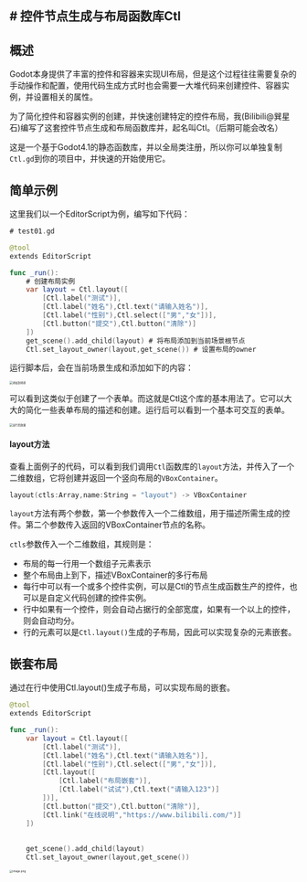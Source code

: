 ## # 控件节点生成与布局函数库Ctl
## 概述

Godot本身提供了丰富的控件和容器来实现UI布局，但是这个过程往往需要复杂的手动操作和配置，使用代码生成方式时也会需要一大堆代码来创建控件、容器实例，并设置相关的属性。

为了简化控件和容器实例的创建，并快速创建特定的控件布局，我(Bilibili@巽星石)编写了这套控件节点生成和布局函数库并，起名叫Ctl。（后期可能会改名）

这是一个基于Godot4.1的静态函数库，并以全局类注册，所以你可以单独复制`Ctl.gd`到你的项目中，并快速的开始使用它。

## 简单示例

这里我们以一个EditorScript为例，编写如下代码：

```swift
# test01.gd

@tool
extends EditorScript

func _run():
	# 创建布局实例
	var layout = Ctl.layout([
		[Ctl.label("测试")],
		[Ctl.label("姓名"),Ctl.text("请输入姓名")],
		[Ctl.label("性别"),Ctl.select(["男","女"])],
		[Ctl.button("提交"),Ctl.button("清除")]
	])
	get_scene().add_child(layout) # 将布局添加到当前场景根节点
	Ctl.set_layout_owner(layout,get_scene()) # 设置布局的owner
```
运行脚本后，会在当前场景生成和添加如下的内容：

<img src="https://cdn.nlark.com/yuque/0/2023/png/8438332/1691088447255-deac828a-2066-4109-9bbd-325e8a11e8c4.png#averageHue=%2387e28e&clientId=ue96141fa-378e-4&from=paste&height=358&id=u3feef7ad&originHeight=894&originWidth=1681&originalType=binary&ratio=2.5&rotation=0&showTitle=true&size=240784&status=done&style=none&taskId=u2a9bf5cf-cbee-4627-8f75-3368d2af31d&title=%E6%B7%BB%E5%8A%A0%E5%88%B0%E5%9C%BA%E6%99%AF&width=672.4" alt="添加到场景" title="添加到场景" style="zoom:33%;" />

可以看到这类似于创建了一个表单。而这就是Ctl这个库的基本用法了。它可以大大的简化一些表单布局的描述和创建。运行后可以看到一个基本可交互的表单。

<img src="https://cdn.nlark.com/yuque/0/2023/png/8438332/1691089063482-3bdeb891-f055-41ee-9bf8-77aa81b3a24a.png#averageHue=%23454545&clientId=ua2195754-944d-4&from=paste&height=172&id=u187b6c9e&originHeight=430&originWidth=1224&originalType=binary&ratio=2.5&rotation=0&showTitle=true&size=51479&status=done&style=none&taskId=ua14070ad-0597-4734-8af5-007eb7ca814&title=%E8%BF%90%E8%A1%8C%E5%90%8E%E6%95%88%E6%9E%9C&width=489.6" alt="运行后效果" title="运行后效果" style="zoom:33%;" />

#### layout方法

查看上面例子的代码，可以看到我们调用`Ctl`函数库的`layout`方法，并传入了一个二维数组，它将创建并返回一个竖向布局的`VBoxContainer`。

```swift
layout(ctls:Array,name:String = "layout") -> VBoxContainer
```

`layout`方法有两个参数，第一个参数传入一个二维数组，用于描述所需生成的控件。第二个参数传入返回的VBoxContainer节点的名称。

`ctls`参数传入一个二维数组，其规则是：

- 布局的每一行用一个数组子元素表示
- 整个布局由上到下，描述VBoxContainer的多行布局
- 每行中可以有一个或多个控件实例，可以是Ctl的节点生成函数生产的控件，也可以是自定义代码创建的控件实例。
- 行中如果有一个控件，则会自动占据行的全部宽度，如果有一个以上的控件，则会自动均分。
- 行的元素可以是`Ctl.layout()`生成的子布局，因此可以实现复杂的元素嵌套。

## 嵌套布局

通过在行中使用Ctl.layout()生成子布局，可以实现布局的嵌套。

```swift
@tool
extends EditorScript

func _run():
	var layout = Ctl.layout([
		[Ctl.label("测试")],
		[Ctl.label("姓名"),Ctl.text("请输入姓名")],
		[Ctl.label("性别"),Ctl.select(["男","女"])],
		[Ctl.layout([
			[Ctl.label("布局嵌套")],
			[Ctl.label("试试"),Ctl.text("请输入123")]
		])],
		[Ctl.button("提交"),Ctl.button("清除")],
		[Ctl.link("在线说明","https://www.bilibili.com/")]
	])
	
	
	get_scene().add_child(layout)
	Ctl.set_layout_owner(layout,get_scene())
```
<img src="https://cdn.nlark.com/yuque/0/2023/png/8438332/1691090648609-f332d7c4-a79e-40ee-8566-0ced380bfcef.png#averageHue=%2392e498&clientId=ua2195754-944d-4&from=paste&height=460&id=ufb3029a9&originHeight=1149&originWidth=1845&originalType=binary&ratio=2.5&rotation=0&showTitle=false&size=334541&status=done&style=none&taskId=u668a1dd2-d499-4ec3-9e52-00468bc2ae5&title=&width=738" alt="image.png" style="zoom:33%;" />